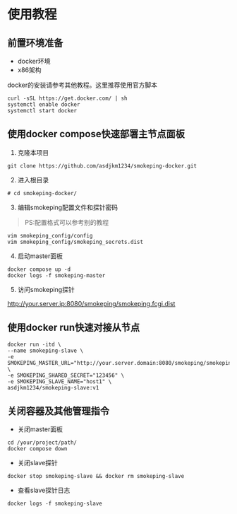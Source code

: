 # 使用教程

## 前置环境准备
- docker环境
- x86架构

docker的安装请参考其他教程。这里推荐使用官方脚本
```
curl -sSL https://get.docker.com/ | sh
systemctl enable docker
systemctl start docker
```

## 使用docker compose快速部署主节点面板

1. 克隆本项目
```
git clone https://github.com/asdjkm1234/smokeping-docker.git
```

2. 进入根目录
```
# cd smokeping-docker/
```

3. 编辑smokeping配置文件和探针密码

> PS:配置格式可以参考别的教程
```
vim smokeping_config/config  
vim smokeping_config/smokeping_secrets.dist
```

4. 启动master面板
```
docker compose up -d
docker logs -f smokeping-master
```
5. 访问smokeping探针
   
http://your.server.ip:8080/smokeping/smokeping.fcgi.dist


## 使用docker run快速对接从节点
```
docker run -itd \
--name smokeping-slave \
-e SMOKEPING_MASTER_URL="http://your.server.domain:8080/smokeping/smokeping.fcgi.dist" \
-e SMOKEPING_SHARED_SECRET="123456" \
-e SMOKEPING_SLAVE_NAME="host1" \
asdjkm1234/smokeping-slave:v1
```

## 关闭容器及其他管理指令

- 关闭master面板
```
cd /your/project/path/
docker compose down
```

- 关闭slave探针
```
docker stop smokeping-slave && docker rm smokeping-slave
```

- 查看slave探针日志
```
docker logs -f smokeping-slave
```
